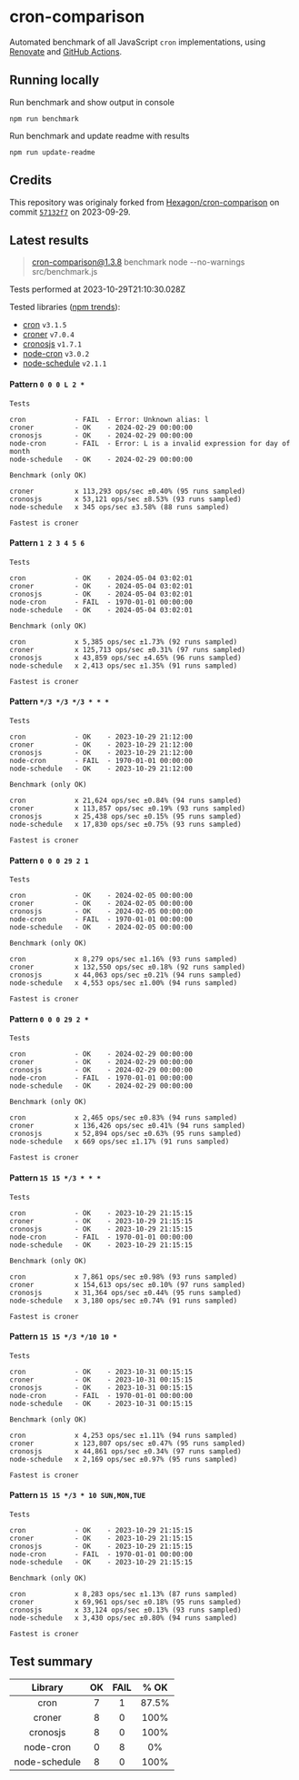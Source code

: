# cron-comparison

Automated benchmark of all JavaScript `cron` implementations, using [Renovate](https://github.com/renovatebot/renovate) and [GitHub Actions](https://docs.github.com/en/actions).

## Running locally

Run benchmark and show output in console

`npm run benchmark`

Run benchmark and update readme with results

`npm run update-readme`

## Credits

This repository was originaly forked from [Hexagon/cron-comparison](https://github.com/Hexagon/cron-comparison) on commit [`57132f7`](https://github.com/Hexagon/cron-comparison/tree/57132f73323630ac2bc5d1022189b07be08ac773) on 2023-09-29.

## Latest results

> cron-comparison@1.3.8 benchmark
> node --no-warnings src/benchmark.js

Tests performed at 2023-10-29T21:10:30.028Z

Tested libraries ([npm trends](https://npmtrends.com/cron-vs-croner-vs-cronosjs-vs-node-cron-vs-node-schedule)):

- [cron](https://github.com/kelektiv/node-cron) `v3.1.5`
- [croner](https://github.com/hexagon/croner) `v7.0.4`
- [cronosjs](https://github.com/jaclarke/cronosjs) `v1.7.1`
- [node-cron](https://github.com/node-cron/node-cron) `v3.0.2`
- [node-schedule](https://github.com/node-schedule/node-schedule) `v2.1.1`

#### Pattern `0 0 0 L 2 *`

```
Tests

cron            - FAIL  - Error: Unknown alias: l
croner          - OK    - 2024-02-29 00:00:00
cronosjs        - OK    - 2024-02-29 00:00:00
node-cron       - FAIL  - Error: L is a invalid expression for day of month
node-schedule   - OK    - 2024-02-29 00:00:00

Benchmark (only OK)

croner          x 113,293 ops/sec ±0.40% (95 runs sampled)
cronosjs        x 53,121 ops/sec ±8.53% (93 runs sampled)
node-schedule   x 345 ops/sec ±3.58% (88 runs sampled)

Fastest is croner
```

#### Pattern `1 2 3 4 5 6`

```
Tests

cron            - OK    - 2024-05-04 03:02:01
croner          - OK    - 2024-05-04 03:02:01
cronosjs        - OK    - 2024-05-04 03:02:01
node-cron       - FAIL  - 1970-01-01 00:00:00
node-schedule   - OK    - 2024-05-04 03:02:01

Benchmark (only OK)

cron            x 5,385 ops/sec ±1.73% (92 runs sampled)
croner          x 125,713 ops/sec ±0.31% (97 runs sampled)
cronosjs        x 43,859 ops/sec ±4.65% (96 runs sampled)
node-schedule   x 2,413 ops/sec ±1.35% (91 runs sampled)

Fastest is croner
```

#### Pattern `*/3 */3 */3 * * *`

```
Tests

cron            - OK    - 2023-10-29 21:12:00
croner          - OK    - 2023-10-29 21:12:00
cronosjs        - OK    - 2023-10-29 21:12:00
node-cron       - FAIL  - 1970-01-01 00:00:00
node-schedule   - OK    - 2023-10-29 21:12:00

Benchmark (only OK)

cron            x 21,624 ops/sec ±0.84% (94 runs sampled)
croner          x 113,857 ops/sec ±0.19% (93 runs sampled)
cronosjs        x 25,438 ops/sec ±0.15% (95 runs sampled)
node-schedule   x 17,830 ops/sec ±0.75% (93 runs sampled)

Fastest is croner
```

#### Pattern `0 0 0 29 2 1`

```
Tests

cron            - OK    - 2024-02-05 00:00:00
croner          - OK    - 2024-02-05 00:00:00
cronosjs        - OK    - 2024-02-05 00:00:00
node-cron       - FAIL  - 1970-01-01 00:00:00
node-schedule   - OK    - 2024-02-05 00:00:00

Benchmark (only OK)

cron            x 8,279 ops/sec ±1.16% (93 runs sampled)
croner          x 132,550 ops/sec ±0.18% (92 runs sampled)
cronosjs        x 44,063 ops/sec ±0.21% (94 runs sampled)
node-schedule   x 4,553 ops/sec ±1.00% (94 runs sampled)

Fastest is croner
```

#### Pattern `0 0 0 29 2 *`

```
Tests

cron            - OK    - 2024-02-29 00:00:00
croner          - OK    - 2024-02-29 00:00:00
cronosjs        - OK    - 2024-02-29 00:00:00
node-cron       - FAIL  - 1970-01-01 00:00:00
node-schedule   - OK    - 2024-02-29 00:00:00

Benchmark (only OK)

cron            x 2,465 ops/sec ±0.83% (94 runs sampled)
croner          x 136,426 ops/sec ±0.41% (94 runs sampled)
cronosjs        x 52,894 ops/sec ±0.63% (95 runs sampled)
node-schedule   x 669 ops/sec ±1.17% (91 runs sampled)

Fastest is croner
```

#### Pattern `15 15 */3 * * *`

```
Tests

cron            - OK    - 2023-10-29 21:15:15
croner          - OK    - 2023-10-29 21:15:15
cronosjs        - OK    - 2023-10-29 21:15:15
node-cron       - FAIL  - 1970-01-01 00:00:00
node-schedule   - OK    - 2023-10-29 21:15:15

Benchmark (only OK)

cron            x 7,861 ops/sec ±0.98% (93 runs sampled)
croner          x 154,613 ops/sec ±0.10% (97 runs sampled)
cronosjs        x 31,364 ops/sec ±0.44% (95 runs sampled)
node-schedule   x 3,180 ops/sec ±0.74% (91 runs sampled)

Fastest is croner
```

#### Pattern `15 15 */3 */10 10 *`

```
Tests

cron            - OK    - 2023-10-31 00:15:15
croner          - OK    - 2023-10-31 00:15:15
cronosjs        - OK    - 2023-10-31 00:15:15
node-cron       - FAIL  - 1970-01-01 00:00:00
node-schedule   - OK    - 2023-10-31 00:15:15

Benchmark (only OK)

cron            x 4,253 ops/sec ±1.11% (94 runs sampled)
croner          x 123,807 ops/sec ±0.47% (95 runs sampled)
cronosjs        x 44,861 ops/sec ±0.34% (97 runs sampled)
node-schedule   x 2,169 ops/sec ±0.97% (95 runs sampled)

Fastest is croner
```

#### Pattern `15 15 */3 * 10 SUN,MON,TUE`

```
Tests

cron            - OK    - 2023-10-29 21:15:15
croner          - OK    - 2023-10-29 21:15:15
cronosjs        - OK    - 2023-10-29 21:15:15
node-cron       - FAIL  - 1970-01-01 00:00:00
node-schedule   - OK    - 2023-10-29 21:15:15

Benchmark (only OK)

cron            x 8,283 ops/sec ±1.13% (87 runs sampled)
croner          x 69,961 ops/sec ±0.18% (95 runs sampled)
cronosjs        x 33,124 ops/sec ±0.13% (93 runs sampled)
node-schedule   x 3,430 ops/sec ±0.80% (94 runs sampled)

Fastest is croner
```

## Test summary

|    Library    | OK  | FAIL | % OK  |
| :-----------: | :-: | :--: | :---: |
|     cron      |  7  |  1   | 87.5% |
|    croner     |  8  |  0   | 100%  |
|   cronosjs    |  8  |  0   | 100%  |
|   node-cron   |  0  |  8   |  0%   |
| node-schedule |  8  |  0   | 100%  |

